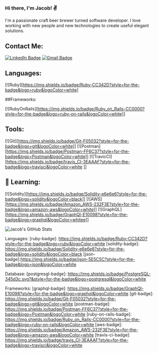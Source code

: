 ### Hi there, I'm Jacob! ✌️

<!--
**Jtpiland/Jtpiland** is a ✨ _special_ ✨ repository because its `README.md` (this file) appears on your GitHub profile.

Here are some ideas to get you started:

- 🔭 I’m currently working on ...
- 🌱 I’m currently learning ...
- 👯 I’m looking to collaborate on ...
- 🤔 I’m looking for help with ...
- 💬 Ask me about ...
- 📫 How to reach me: ...
- 😄 Pronouns: ...
- ⚡ Fun fact: ...
-->

I'm a passionate craft beer brewer turned software developer. I love working with new people and new technologies to create useful elegant solutions.

## Contact Me:

[![LinkedIn Badge][linkedin-badge]](https://www.linkedin.com/in/jacob-piland/)
[![Gmail Badge][gmail-badge]](mailto:piland.jacob@gmail.com)

## Languages:

[![Ruby][https://img.shields.io/badge/Ruby-CC342D?style=for-the-badge&logo=ruby&logoColor=white]

##Frameworks:

[![RubyOnRails][https://img.shields.io/badge/Ruby_on_Rails-CC0000?style=for-the-badge&logo=ruby-on-rails&logoColor=white]]

## Tools:

[![Git][https://img.shields.io/badge/Git-F05032?style=for-the-badge&logo=git&logoColor=white]]
[![Postman][https://img.shields.io/badge/Postman-FF6C37?style=for-the-badge&logo=Postman&logoColor=white]]
[![TravicCI][https://img.shields.io/badge/travis_CI-3EAAAF?style=for-the-badge&logo=travisci&logoColor=white ]]

## 🔭 Learning:

[![Solidity][https://img.shields.io/badge/Solidity-e6e6e6?style=for-the-badge&logo=solidity&logoColor=black]]
[![AWS][https://img.shields.io/badge/Amazon_AWS-232F3E?style=for-the-badge&logo=amazon-aws&logoColor=white]]
[![GraphQL][https://img.shields.io/badge/GraphQl-E10098?style=for-the-badge&logo=graphql&logoColor=whitee]]


![Jacob's GitHub Stats](https://github-readme-stats.vercel.app/api?username=Jtpiland&show_icons=true)



[linkedin-badge]: https://img.shields.io/badge/LinkedIn-Profile-informational?style=flat&logo=linkedin&logoColor=white&color=0D76A8
[gmail-badge]: https://img.shields.io/badge/-piland.jacob@gmail.com-c14438?style=flat-square&logo=Gmail&logoColor=white&link=mailto:piland.jacob@gmail.com


Languages:
[ruby-badge]: https://img.shields.io/badge/Ruby-CC342D?style=for-the-badge&logo=ruby&logoColor=white
[solidity-badge]: https://img.shields.io/badge/Solidity-e6e6e6?style=for-the-badge&logo=solidity&logoColor=black
[json-badge]:https://img.shields.io/badge/json-5E5C5C?style=for-the-badge&logo=json&logoColor=white

Database:
[postgresgl-badge]: https://img.shields.io/badge/PostgreSQL-345d3c.svg?&style=for-the-badge&logo=postgresql&logoColor=white

Frameworks: 
[graphql-badge]: https://img.shields.io/badge/GraphQl-E10098?style=for-the-badge&logo=graphql&logoColor=white
[git-badge]: https://img.shields.io/badge/Git-F05032?style=for-the-badge&logo=git&logoColor=white
[postman-badge]: https://img.shields.io/badge/Postman-FF6C37?style=for-the-badge&logo=Postman&logoColor=white
[ruby-on-rails-badge]: 	https://img.shields.io/badge/Ruby_on_Rails-CC0000?style=for-the-badge&logo=ruby-on-rails&logoColor=white
[aws-badge]: https://img.shields.io/badge/Amazon_AWS-232F3E?style=for-the-badge&logo=amazon-aws&logoColor=white
[travis-ci-badge]: https://img.shields.io/badge/travis_CI-3EAAAF?style=for-the-badge&logo=travisci&logoColor=white 

